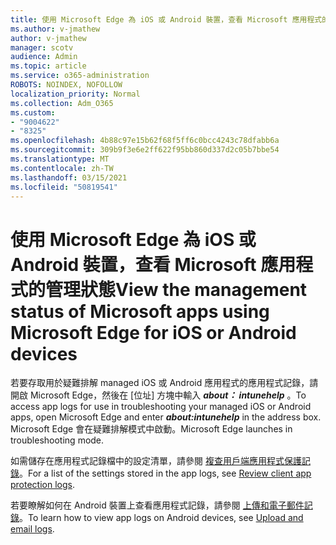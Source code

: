 ```yaml
---
title: 使用 Microsoft Edge 為 iOS 或 Android 裝置，查看 Microsoft 應用程式的管理狀態
ms.author: v-jmathew
author: v-jmathew
manager: scotv
audience: Admin
ms.topic: article
ms.service: o365-administration
ROBOTS: NOINDEX, NOFOLLOW
localization_priority: Normal
ms.collection: Adm_O365
ms.custom:
- "9004622"
- "8325"
ms.openlocfilehash: 4b88c97e15b62f68f5ff6c0bcc4243c78dfabb6a
ms.sourcegitcommit: 309b9f3e6e2ff622f95bb860d337d2c05b7bbe54
ms.translationtype: MT
ms.contentlocale: zh-TW
ms.lasthandoff: 03/15/2021
ms.locfileid: "50819541"
---
```

# <a name="view-the-management-status-of-microsoft-apps-using-microsoft-edge-for-ios-or-android-devices"></a><span data-ttu-id="0d873-102">使用 Microsoft Edge 為 iOS 或 Android 裝置，查看 Microsoft 應用程式的管理狀態</span><span class="sxs-lookup"><span data-stu-id="0d873-102">View the management status of Microsoft apps using Microsoft Edge for iOS or Android devices</span></span>

<span data-ttu-id="0d873-103">若要存取用於疑難排解 managed iOS 或 Android 應用程式的應用程式記錄，請開啟 Microsoft Edge，然後在 [位址] 方塊中輸入 ***about： intunehelp*** 。</span><span class="sxs-lookup"><span data-stu-id="0d873-103">To access app logs for use in troubleshooting your managed iOS or Android apps, open Microsoft Edge and enter ***about:intunehelp*** in the address box.</span></span> <span data-ttu-id="0d873-104">Microsoft Edge 會在疑難排解模式中啟動。</span><span class="sxs-lookup"><span data-stu-id="0d873-104">Microsoft Edge launches in troubleshooting mode.</span></span>

<span data-ttu-id="0d873-105">如需儲存在應用程式記錄檔中的設定清單，請參閱 [複查用戶端應用程式保護記錄](https://go.microsoft.com/fwlink/?linkid=2141401)。</span><span class="sxs-lookup"><span data-stu-id="0d873-105">For a list of the settings stored in the app logs, see [Review client app protection logs](https://go.microsoft.com/fwlink/?linkid=2141401).</span></span>

<span data-ttu-id="0d873-106">若要瞭解如何在 Android 裝置上查看應用程式記錄，請參閱 [上傳和電子郵件記錄](https://go.microsoft.com/fwlink/?linkid=2141408)。</span><span class="sxs-lookup"><span data-stu-id="0d873-106">To learn how to view app logs on Android devices, see [Upload and email logs](https://go.microsoft.com/fwlink/?linkid=2141408).</span></span>
